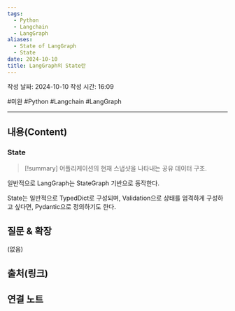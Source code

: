 ```yaml
---
tags:
  - Python
  - Langchain
  - LangGraph
aliases:
  - State of LangGraph
  - State
date: 2024-10-10
title: LangGraph의 State란
---
```

작성 날짜: 2024-10-10
작성 시간: 16:09

#미완 #Python #Langchain #LangGraph 

----
## 내용(Content)

### State

>[!summary]
>어플리케이션의 현재 스냅샷을 나타내는 공유 데이터 구조.

일반적으로 LangGraph는 StateGraph 기반으로 동작한다.

State는 일반적으로 TypedDict로 구성되며, Validation으로 상태를 엄격하게 구성하고 싶다면, Pydantic으로 정의하기도 한다.



## 질문 & 확장

(없음)

## 출처(링크)


## 연결 노트










